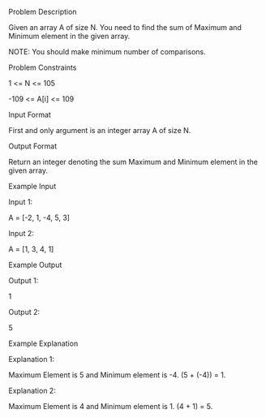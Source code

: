 Problem Description

Given an array A of size N. You need to find the sum of Maximum and Minimum element in the given array.

NOTE: You should make minimum number of comparisons.



Problem Constraints

1 <= N <= 105

-109 <= A[i] <= 109



Input Format

First and only argument is an integer array A of size N.



Output Format

Return an integer denoting the sum Maximum and Minimum element in the given array.



Example Input

Input 1:

A = [-2, 1, -4, 5, 3]

Input 2:

A = [1, 3, 4, 1]


Example Output

Output 1:

1

Output 2:

5


Example Explanation

Explanation 1:

Maximum Element is 5 and Minimum element is -4. (5 + (-4)) = 1.

Explanation 2:

Maximum Element is 4 and Minimum element is 1. (4 + 1) = 5.